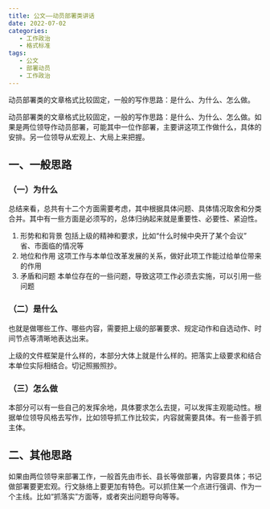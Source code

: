 ```yaml
---
title: 公文——动员部署类讲话
date: 2022-07-02
categories:
   - 工作政治
   - 格式标准
tags: 
   - 公文
   - 部署动员
   - 工作政治	
---
```


动员部署类的文章格式比较固定，一般的写作思路：是什么、为什么、怎么做。
<!-- more -->
动员部署类的文章格式比较固定，一般的写作思路：是什么、为什么、怎么做。如果是两位领导作动员部署，可能其中一位作部署，主要讲这项工作做什么，具体的安排。另一位领导从宏观上、大局上来把握。
## 一、一般思路

### （一）为什么
总结来看，总共有十二个方面需要考虑，其中根据具体问题、具体情况取舍和分类合并。其中有一些方面是必须写的，总体归纳起来就是重要性、必要性、紧迫性。
1. 形势和和背景
   包括上级的精神和要求，比如“什么时候中央开了某个会议” 省、市面临的情况等
2. 地位和作用
   这项工作与本单位改革发展的关系，做好此项工作能过给单位带来的作用
3. 矛盾和问题
   本单位存在的一些问题，导致这项工作必须去实施，可以引用一些问题

### （二）是什么
也就是做哪些工作、哪些内容，需要把上级的部署要求、规定动作和自选动作、时间节点等清晰地表达出来。

上级的文件框架是什么样的，本部分大体上就是什么样的。把落实上级要求和结合本单位实际相结合。切记照搬照抄。

### （三）怎么做
本部分可以有一些自己的发挥余地，具体要求怎么去提，可以发挥主观能动性。根据单位领导风格去写作，比如领导抓工作比较实，内容就需要具体。有一些善于抓主体。

## 二、其他思路
如果由两位领导来部署工作，一般首先由市长、县长等做部署，内容要具体；书记做部署要更宏观。行文脉络上要更加有特色。可以抓住某一个点进行强调、作为一个主线。比如“抓落实”方面等，或者突出问题导向等等。
